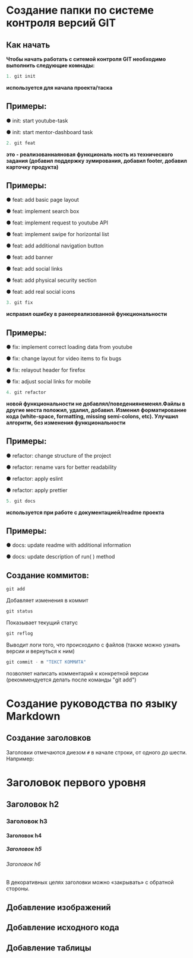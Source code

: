 # Создание папки по системе контроля версий GIT 

## Как начать
**Чтобы начать работать с ситемой контроля GIT необходимо выполнить следующие комнады:**

```cs
1. git init
```
**используется для начала проекта/таска**

## Примеры:

● init: start youtube-task

● init: start mentor-dashboard task
```cs
2. git feat
```
**это - реализованнаяновая функциональ ность из технического задания (добавил поддержку зумирования, добавил footer, добавил карточку продукта)**

## Примеры:

● feat: add basic page layout

● feat: implement search box

● feat: implement request to youtube API

● feat: implement swipe for horizontal list

● feat: add additional navigation button

● feat: add banner

● feat: add social links

● feat: add physical security section

● feat: add real social icons

```cs
3. git fix
```
**исправил ошибку в ранеереализованной функциональности**

## Примеры:

● fix: implement correct loading data from youtube

● fix: change layout for video items to fix bugs

● fix: relayout header for firefox

● fix: adjust social links for mobile

```cs
4. git refactor
```
**новой функциональности не добавлял/поведениянеменял.Файлы в другие места положил, удалил, добавил. Изменил форматирование кода (white-space, formatting, missing semi-colons, etc). Улучшил алгоритм, без изменения функциональности**

## Примеры:

● refactor: change structure of the project

● refactor: rename vars for better readability

● refactor: apply eslint

● refactor: apply prettier

```cs
5. git docs
```
**используется при работе с документацией/readme проекта**

## Примеры:

● docs: update readme with additional information

● docs: update description of run( ) method

## Создание коммитов:

```cs
git add
```
Добавляет изменения в коммит

```cs
git status
```
Показывает текущий статус

```cs
git reflog
```
Выводит логи того, что происходило с файлов (также можно узнать версии и вернуться к ним)

```cs
git commit - m "ТЕКСТ КОММИТА"
```
позволяет написать комментарий к конкретной версии (рекоммендуется делать после команды "git add")


# Создание руководства по языку Markdown

## Создание заголовков


Заголовки отмечаются диезом `#` в начале строки, от одного до шести. Например:

# Заголовок первого уровня #
## Заголовок h2
### Заголовок h3
#### Заголовок h4
##### Заголовок h5
###### Заголовок h6

В декоративных целях заголовки можно «закрывать» с обратной стороны.

## Добавление изображений





## Добавление исходного кода




## Добавление таблицы





